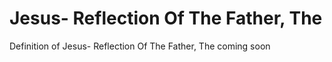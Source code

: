 # Jesus- Reflection Of The Father, The
Definition of Jesus- Reflection Of The Father, The coming soon
